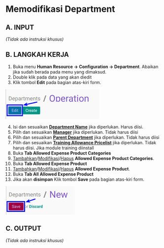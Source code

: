 # Memodifikasi Department

## A. INPUT

*(Tidak ada instruksi khusus)*

## B. LANGKAH KERJA

1. Buka menu **Human Resource -> Configuration -> Department**. Abaikan jika sudah berada pada menu yang dimaksud.
2. Double klik pada data yang akan diedit
3. Klik tombol **Edit** pada bagian atas-kiri form.

![](../../img/department/tombol-edit.png)

4. Isi dan sesuaikan **[Department Name](./penjelasan.md#field-name)** jika diperlukan. Harus diisi.
5. Pilih dan sesuaikan **[Manager](./penjelasan.md#field-manager-id)** jika diperlukan. Tidak harus diisi
6. Pilih dan sesuaikan **[Parent Department](./penjelasan.md#field-parent-id)** jika diperlukan. Tidak harus diisi
7. Pilih dan sesuaikan **[Training Allowance Pricelist](./penjelasan.md#field-pricelist)** jika diperlukan. Tidak harus diisi. Jika module training diinstall
8. Buka **Tab Allowed Expense Product Categories**
9. <a name="l9">[Tambahkan](./membuat-allowed-product-categories.md)/[Modifikasi](./memodifikasi-allowed-product-categories.md)/[Hapus](./menghapus-allowed-product-categories.md)</a>  **Allowed Expense Product Categories**.
10. Buka **Tab Allowed Expense Product**
11. <a name="l11">[Tambahkan](./membuat-expense-product.md)/[Modifikasi](./memodifikasi-expense-product.md)/[Hapus](./menghapus-expense-product.md)</a>  **Allowed Expense Product**.
12. Buka **Tab All Allowed Expense Product**
13. Jika akan **disimpan** Klik tombol **Save** pada bagian atas-kiri form.

![](../../img/department/tombol-save-create.png)


## C. OUTPUT

*(Tidak ada instruksi khusus)*
